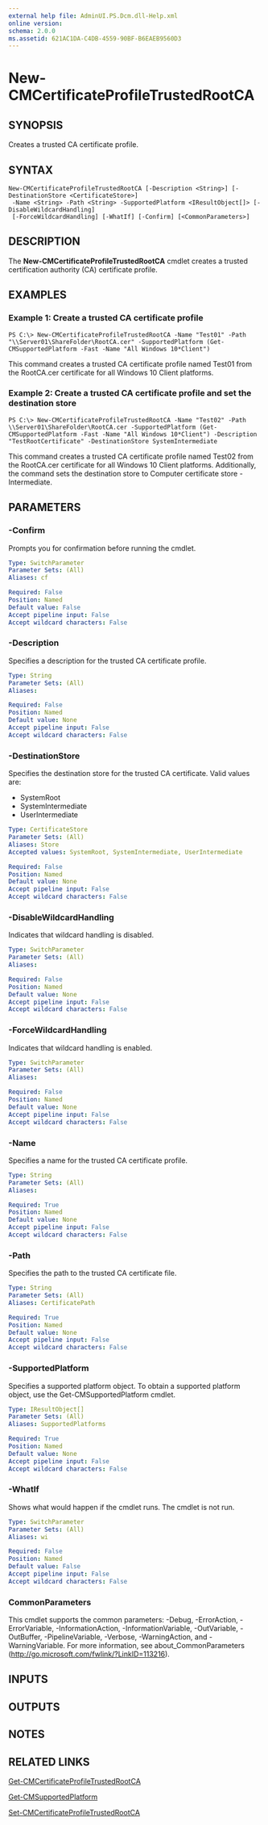 ```yaml
---
external help file: AdminUI.PS.Dcm.dll-Help.xml
online version: 
schema: 2.0.0
ms.assetid: 621AC1DA-C4DB-4559-90BF-B6EAEB9560D3
---
```


# New-CMCertificateProfileTrustedRootCA

## SYNOPSIS
Creates a trusted CA certificate profile.

## SYNTAX

```
New-CMCertificateProfileTrustedRootCA [-Description <String>] [-DestinationStore <CertificateStore>]
 -Name <String> -Path <String> -SupportedPlatform <IResultObject[]> [-DisableWildcardHandling]
 [-ForceWildcardHandling] [-WhatIf] [-Confirm] [<CommonParameters>]
```

## DESCRIPTION
The **New-CMCertificateProfileTrustedRootCA** cmdlet creates a trusted certification authority (CA) certificate profile.

## EXAMPLES

### Example 1: Create a trusted CA certificate profile
```
PS C:\> New-CMCertificateProfileTrustedRootCA -Name "Test01" -Path "\\Server01\ShareFolder\RootCA.cer" -SupportedPlatform (Get-CMSupportedPlatform -Fast -Name "All Windows 10*Client")
```

This command creates a trusted CA certificate profile named Test01 from the RootCA.cer certificate for all Windows 10 Client platforms.

### Example 2: Create a trusted CA certificate profile and set the destination store
```
PS C:\> New-CMCertificateProfileTrustedRootCA -Name "Test02" -Path \\Server01\ShareFolder\RootCA.cer -SupportedPlatform (Get-CMSupportedPlatform -Fast -Name "All Windows 10*Client") -Description "TestRootCertificate" -DestinationStore SystemIntermediate
```

This command creates a trusted CA certificate profile named Test02 from the RootCA.cer certificate for all Windows 10 Client platforms.
Additionally, the command sets the destination store to Computer certificate store - Intermediate.

## PARAMETERS

### -Confirm
Prompts you for confirmation before running the cmdlet.

```yaml
Type: SwitchParameter
Parameter Sets: (All)
Aliases: cf

Required: False
Position: Named
Default value: False
Accept pipeline input: False
Accept wildcard characters: False
```

### -Description
Specifies a description for the trusted CA certificate profile.

```yaml
Type: String
Parameter Sets: (All)
Aliases: 

Required: False
Position: Named
Default value: None
Accept pipeline input: False
Accept wildcard characters: False
```

### -DestinationStore
Specifies the destination store for the trusted CA certificate.
Valid values are: 

- SystemRoot
- SystemIntermediate
- UserIntermediate

```yaml
Type: CertificateStore
Parameter Sets: (All)
Aliases: Store
Accepted values: SystemRoot, SystemIntermediate, UserIntermediate

Required: False
Position: Named
Default value: None
Accept pipeline input: False
Accept wildcard characters: False
```

### -DisableWildcardHandling
Indicates that wildcard handling is disabled.

```yaml
Type: SwitchParameter
Parameter Sets: (All)
Aliases: 

Required: False
Position: Named
Default value: None
Accept pipeline input: False
Accept wildcard characters: False
```

### -ForceWildcardHandling
Indicates that wildcard handling is enabled.

```yaml
Type: SwitchParameter
Parameter Sets: (All)
Aliases: 

Required: False
Position: Named
Default value: None
Accept pipeline input: False
Accept wildcard characters: False
```

### -Name
Specifies a name for the trusted CA certificate profile.

```yaml
Type: String
Parameter Sets: (All)
Aliases: 

Required: True
Position: Named
Default value: None
Accept pipeline input: False
Accept wildcard characters: False
```

### -Path
Specifies the path to the trusted CA certificate file.

```yaml
Type: String
Parameter Sets: (All)
Aliases: CertificatePath

Required: True
Position: Named
Default value: None
Accept pipeline input: False
Accept wildcard characters: False
```

### -SupportedPlatform
Specifies a supported platform object.
To obtain a supported platform object, use the Get-CMSupportedPlatform cmdlet.

```yaml
Type: IResultObject[]
Parameter Sets: (All)
Aliases: SupportedPlatforms

Required: True
Position: Named
Default value: None
Accept pipeline input: False
Accept wildcard characters: False
```

### -WhatIf
Shows what would happen if the cmdlet runs.
The cmdlet is not run.

```yaml
Type: SwitchParameter
Parameter Sets: (All)
Aliases: wi

Required: False
Position: Named
Default value: False
Accept pipeline input: False
Accept wildcard characters: False
```

### CommonParameters
This cmdlet supports the common parameters: -Debug, -ErrorAction, -ErrorVariable, -InformationAction, -InformationVariable, -OutVariable, -OutBuffer, -PipelineVariable, -Verbose, -WarningAction, and -WarningVariable. For more information, see about_CommonParameters (http://go.microsoft.com/fwlink/?LinkID=113216).

## INPUTS

## OUTPUTS

## NOTES

## RELATED LINKS

[Get-CMCertificateProfileTrustedRootCA](./Get-CMCertificateProfileTrustedRootCA.md)

[Get-CMSupportedPlatform](./Get-CMSupportedPlatform.md)

[Set-CMCertificateProfileTrustedRootCA](./Set-CMCertificateProfileTrustedRootCA.md)


